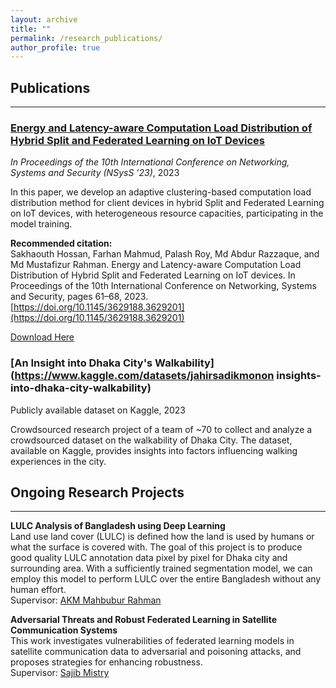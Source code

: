 ```yaml
---
layout: archive
title: ""
permalink: /research_publications/
author_profile: true
---
```


## Publications
------

### [Energy and Latency-aware Computation Load Distribution of Hybrid Split and Federated Learning on IoT Devices](https://dl.acm.org/doi/10.1145/3629188.3629201)

*In Proceedings of the 10th International Conference on Networking, Systems and Security (NSysS ’23)*, 2023  

In this paper, we develop an adaptive clustering-based computation load distribution method for client devices in hybrid Split and Federated Learning on IoT devices, with heterogeneous resource capacities, participating in the model training.

**Recommended citation:**  
Sakhaouth Hossan, Farhan Mahmud, Palash Roy, Md Abdur Razzaque, and Md Mustafizur Rahman. Energy and Latency-aware Computation Load Distribution of Hybrid Split and Federated Learning on IoT devices. In Proceedings of the 10th International Conference on Networking, Systems and Security, pages 61–68, 2023.  
[https://doi.org/10.1145/3629188.3629201](https://doi.org/10.1145/3629188.3629201)

[Download Here](https://drive.google.com/file/d/1SS-3nPluvsCk2afne8Z4KNXVmfVgnntw/view?usp=sharing)

### [An Insight into Dhaka City's Walkability](https://www.kaggle.com/datasets/jahirsadikmonon insights-into-dhaka-city-walkability)
Publicly available dataset on Kaggle, 2023

Crowdsourced research project of a team of ~70 to collect and analyze a crowdsourced dataset on the walkability of Dhaka City. The dataset, available on Kaggle, provides insights into factors influencing walking experiences in the city.


## Ongoing Research Projects
------

**LULC Analysis of Bangladesh using Deep Learning**
<br>
Land use land cover (LULC) is defined how the land is used by humans or what the surface is covered with. The goal of this project is to produce good quality LULC annotation data pixel by pixel for Dhaka city and surrounding area. With a sufficiently trained segmentation model, we can employ this model to perform LULC over the entire Bangladesh without any human effort.
<br>
Supervisor: [AKM Mahbubur Rahman](https://iub.ac.bd/academics/departments/cse/faculty-and-staff/akmmrahman)


**Adversarial Threats and Robust Federated Learning in Satellite Communication Systems**
<br>
This work investigates vulnerabilities of federated learning models in satellite communication data to adversarial and poisoning attacks, and proposes strategies for enhancing robustness.
<br>
Supervisor: [Sajib Mistry](https://staffportal.curtin.edu.au/staff/profile/view/sajib-mistry-d41c64f3/)



